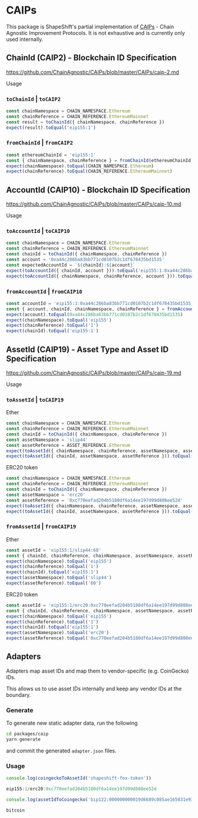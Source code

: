 # CAIPs

This package is ShapeShift's partial implementation of [CAIPs](https://github.com/ChainAgnostic/CAIPs) - Chain Agnostic Improvement Protocols.
It is not exhaustive and is currently only used internally.

## ChainId (CAIP2) - Blockchain ID Specification

https://github.com/ChainAgnostic/CAIPs/blob/master/CAIPs/caip-2.md

Usage

### `toChainId` | `toCAIP2`

```ts
const chainNamespace = CHAIN_NAMESPACE.Ethereum
const chainReference = CHAIN_REFERENCE.EthereumMainnet
const result = toChainId({ chainNamespace, chainReference })
expect(result).toEqual('eip155:1')
```

### `fromChainId` | `fromCAIP2`

```ts
const ethereumChainId = 'eip155:1'
const { chainNamespace, chainReference } = fromChainId(ethereumChainId)
expect(chainNamespace).toEqual(CHAIN_NAMESPACE.Ethereum)
expect(chainReference).toEqual(CHAIN_REFERENCE.EthereumMainnet)
```

## AccountId (CAIP10) - Blockchain ID Specification

https://github.com/ChainAgnostic/CAIPs/blob/master/CAIPs/caip-10.md

Usage

### `toAccountId` | `toCAIP10`

```ts
const chainNamespace = CHAIN_NAMESPACE.Ethereum
const chainReference = CHAIN_REFERENCE.EthereumMainnet
const chainId = toChainId({ chainNamespace, chainReference })
const account = '0xa44c286ba83bb771cd0107b2c1df678435bd1535'
const expectedAccountId = `${chainId}:${account}`
expect(toAccountId({ chainId, account })).toEqual('eip155:1:0xa44c286ba83bb771cd0107b2c1df678435bd1535')
expect(toAccountId({ chainNamespace, chainReference, account })).toEqual('eip155:1:0xa44c286ba83bb771cd0107b2c1df678435bd1535')
```

### `fromAccountId` | `fromCAIP10`

```ts
const accountId = 'eip155:1:0xa44c286ba83bb771cd0107b2c1df678435bd1535'
const { account, chainId, chainNamespace, chainReference } = fromAccountId(accountId)
expect(account).toEqual(0xa44c286ba83bb771cd0107b2c1df678435bd1535)
expect(chainNamespace).toEqual('eip155')
expect(chainReference).toEqual('1')
expect(chainId).toEqual('eip155:1')
```

## AssetId (CAIP19) - Asset Type and Asset ID Specification

https://github.com/ChainAgnostic/CAIPs/blob/master/CAIPs/caip-19.md

Usage

### `toAssetId` | `toCAIP19`

Ether

```ts
const chainNamespace = CHAIN_NAMESPACE.Ethereum
const chainReference = CHAIN_REFERENCE.EthereumMainnet
const chainId = toChainId({ chainNamespace, chainReference })
const assetNamespace = 'slip44'
const assetReference = ASSET_REFERENCE.Ethereum
expect(toAssetId({ chainNamespace, chainReference, assetNamespace, assetReference })).toEqual('eip155:1/slip44:60')
expect(toAssetId({ chainId, assetNamespace, assetReference })).toEqual('eip155:1/slip44:60')
```

ERC20 token

```ts
const chainNamespace = CHAIN_NAMESPACE.Ethereum
const chainReference = CHAIN_REFERENCE.EthereumMainnet
const chainId = toChainId({ chainNamespace, chainReference })
const assetNamespace = 'erc20'
const assetReference = '0xc770eefad204b5180df6a14ee197d99d808ee52d'
expect(toAssetId({ chainNamespace, chainReference, assetNamespace, assetReference })).toEqual('eip155:1/erc20:0xc770eefad204b5180df6a14ee197d99d808ee52d')
expect(toAssetId({ chainId, assetNamespace, assetReference })).toEqual('eip155:1/erc20:0xc770eefad204b5180df6a14ee197d99d808ee52d')
```

### `fromAssetId` | `fromCAIP19`

Ether

```ts
const assetId = 'eip155:1/slip44:60'
const { chainId, chainReference, chainNamespace, assetNamespace, assetReference } = fromAssetId(AssetId)
expect(chainNamespace).toEqual('eip155')
expect(chainReference).toEqual('1')
expect(chainId).toEqual('eip155:1')
expect(assetNamespace).toEqual('slip44')
expect(assetReference).toEqual('60')
```

ERC20 token

```ts
const assetId = 'eip155:1/erc20:0xc770eefad204b5180df6a14ee197d99d808ee52d'
const { chainId, chainReference, chainNamespace, assetNamespace, assetReference } = fromAssetId(AssetId)
expect(chainNamespace).toEqual('eip155')
expect(chainReference).toEqual('1')
expect(chainId).toEqual('eip155:1')
expect(assetNamespace).toEqual('erc20')
expect(assetReference).toEqual('0xc770eefad204b5180df6a14ee197d99d808ee52d')
```

## Adapters

Adapters map asset IDs and map them to vendor-specific (e.g. CoinGecko) IDs.

This allows us to use asset IDs internally and keep any vendor IDs at the boundary.

### Generate

To generate new static adapter data, run the following

```zsh
cd packages/caip
yarn generate
```

and commit the generated `adapter.json` files.

### Usage

```ts
console.log(coingeckoToAssetId('shapeshift-fox-token'))

eip155:1/erc20:0xc770eefad204b5180df6a14ee197d99d808ee52d

console.log(assetIdToCoingecko('bip122:000000000019d6689c085ae165831e93/slip44:0'))

bitcoin
```
